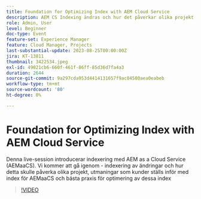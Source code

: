 ```yaml
---
title: Foundation for Optimizing Index with AEM Cloud Service
description: AEM CS Indexing ändras och hur det påverkar olika projekt, utmaningar som kunder ställs inför med index för AEMaaCS och bästa praxis för optimering av dessa index
role: Admin, User
level: Beginner
doc-type: Event
feature-set: Experience Manager
feature: Cloud Manager, Projects
last-substantial-update: 2023-08-25T00:00:00Z
jira: KT-13811
thumbnail: 3422534.jpeg
exl-id: 49021cb6-660f-461f-86ff-85d36d7fa4a3
duration: 2644
source-git-commit: 9a297cda953d4414131657f9ac84580aea0eabeb
workflow-type: tm+mt
source-wordcount: '80'
ht-degree: 0%

---
```


# Foundation for Optimizing Index with AEM Cloud Service

Denna live-session introducerar indexering med AEM as a Cloud Service (AEMaaCS). Vi kommer att gå igenom - indexering av ändringar och hur detta skulle påverka olika projekt, utmaningar som kunder ställs inför med index för AEMaaCS och bästa praxis för optimering av dessa index

>[!VIDEO](https://video.tv.adobe.com/v/3422534/?learn=on)
